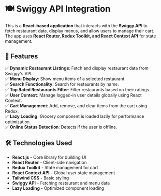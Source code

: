 # 🍽️ Swiggy API Integration 

This is a **React-based application** that interacts with the **Swiggy API** to fetch restaurant data, display menus, and allow users to manage their cart. The app uses **React Router, Redux Toolkit, and React Context API** for state management.  

## 🚀 Features  

✅ **Dynamic Restaurant Listings**: Fetch and display restaurant data from Swiggy's API.  
✅ **Menu Display**: Show menu items of a selected restaurant.  
✅ **Search Functionality**: Search for restaurants by name.  
✅ **Top Rated Restaurants Filter**: Filter restaurants based on their ratings.  
✅ **User Context**: Manage logged-in user details globally using React Context.  
✅ **Cart Management**: Add, remove, and clear items from the cart using Redux.  
✅ **Lazy Loading**: Grocery component is loaded lazily for performance optimization.  
✅ **Online Status Detection**: Detects if the user is offline.  


## 🛠️ Technologies Used  

- **React.js** - Core library for building UI  
- **React Router** - Client-side navigation  
- **Redux Toolkit** - State management for cart  
- **React Context API** - Global user state management  
- **Tailwind CSS** - Basic styling  
- **Swiggy API** - Fetching restaurant and menu data  
- **Lazy Loading** - Optimized component loading  



